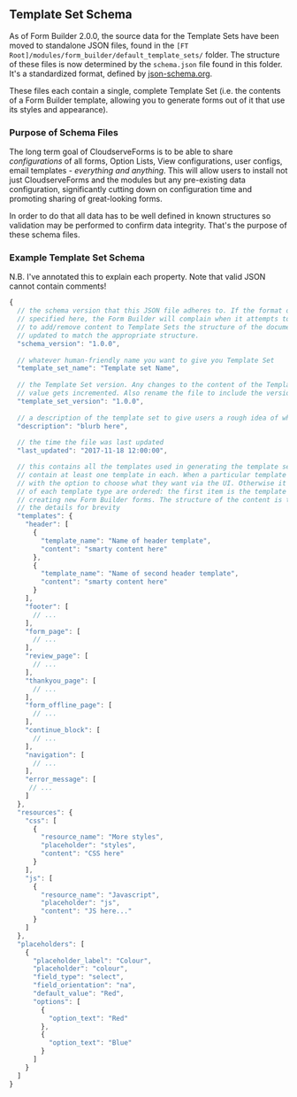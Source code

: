 ## Template Set Schema

As of Form Builder 2.0.0, the source data for the Template Sets have been moved to standalone JSON files, found in the 
`[FT Root]/modules/form_builder/default_template_sets/` folder. The structure of these files is now determined by the
`schema.json` file found in this folder. It's a standardized format, defined by [json-schema.org](http://json-schema.org/).
 
These files each contain a single, complete Template Set (i.e. the contents of a Form Builder template, allowing you to 
generate forms out of it that use its styles and appearance).
 
### Purpose of Schema Files

The long term goal of CloudserveForms is to be able to share _configurations_ of all forms, Option Lists, View configurations,
user configs, email templates - _everything and anything_. This will allow users to install not just CloudserveForms and the
modules but any pre-existing data configuration, significantly cutting down on configuration time and promoting sharing
of great-looking forms.

In order to do that all data has to be well defined in known structures so validation may be performed to confirm 
data integrity. That's the purpose of these schema files.


### Example Template Set Schema

N.B. I've annotated this to explain each property. Note that valid JSON cannot contain comments! 

```javascript
{
  // the schema version that this JSON file adheres to. If the format of the file fails to match the schema version
  // specified here, the Form Builder will complain when it attempts to import the Template Set. Over time, if we need
  // to add/remove content to Template Sets the structure of the document may change, and this value would need to be
  // updated to match the appropriate structure.
  "schema_version": "1.0.0",
  
  // whatever human-friendly name you want to give you Template Set
  "template_set_name": "Template set Name",
  
  // the Template Set version. Any changes to the content of the Template Set JSON file should always mean this 
  // value gets incremented. Also rename the file to include the version there as well (it just removed any ambiguity) 
  "template_set_version": "1.0.0",
 
  // a description of the template set to give users a rough idea of what to expect
  "description": "blurb here",
  
  // the time the file was last updated
  "last_updated": "2017-11-18 12:00:00",

  // this contains all the templates used in generating the template set. The property names are all required and must
  // contain at least one template in each. When a particular template type has > 1 option, the user is presented 
  // with the option to choose what they want via the UI. Otherwise it's just prescribed for them. Note that the arrays
  // of each template type are ordered: the first item is the template type that will be selected by default when
  // creating new Form Builder forms. The structure of the content is the same for each section, so I've omitted
  // the details for brevity
  "templates": {
    "header": [
      {
        "template_name": "Name of header template",
        "content": "smarty content here"
      },
      {
        "template_name": "Name of second header template",
        "content": "smarty content here"
      }
    ],
    "footer": [
      // ...
    ],
    "form_page": [
      // ...
    ],
    "review_page": [
      // ...
    ],
    "thankyou_page": [
      // ...
    ],
    "form_offline_page": [
      // ...
    ],
    "continue_block": [
      // ...
    ],
    "navigation": [
      // ...
    ],
    "error_message": [
     // ...
    ]
  },
  "resources": {
    "css": [
      {
        "resource_name": "More styles",
        "placeholder": "styles",
        "content": "CSS here"
      }
    ],
    "js": [
      {
        "resource_name": "Javascript",
        "placeholder": "js",
        "content": "JS here..."
      }
    ]
  },
  "placeholders": [
    {
      "placeholder_label": "Colour",
      "placeholder": "colour",
      "field_type": "select",
      "field_orientation": "na",
      "default_value": "Red",
      "options": [
        {
          "option_text": "Red"
        },
        {
          "option_text": "Blue"
        }
      ]
    }
  ]
}
```
